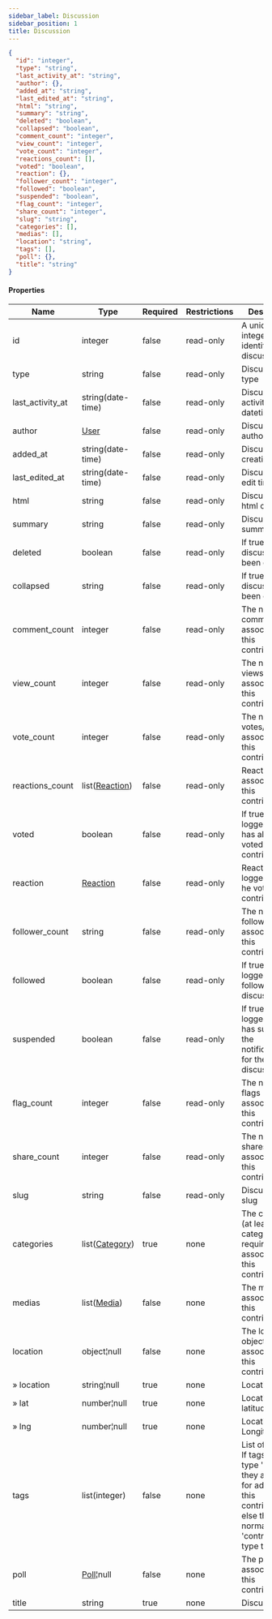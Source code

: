 ```yaml
---
sidebar_label: Discussion
sidebar_position: 1
title: Discussion
---
```


```json
{
  "id": "integer",
  "type": "string",
  "last_activity_at": "string",
  "author": {},
  "added_at": "string",
  "last_edited_at": "string",
  "html": "string",
  "summary": "string",
  "deleted": "boolean",
  "collapsed": "boolean",
  "comment_count": "integer",
  "view_count": "integer",
  "vote_count": "integer",
  "reactions_count": [],
  "voted": "boolean",
  "reaction": {},
  "follower_count": "integer",
  "followed": "boolean",
  "suspended": "boolean",
  "flag_count": "integer",
  "share_count": "integer",
  "slug": "string",
  "categories": [],
  "medias": [],
  "location": "string",
  "tags": [],
  "poll": {},
  "title": "string"
}

```

#### Properties

| Name             | Type                                                   | Required | Restrictions | Description                                                                                                                                                                   |
|------------------|--------------------------------------------------------|----------|--------------|-------------------------------------------------------------------------------------------------------------------------------------------------------------------------------|
| id               | integer                                                | false    | read-only    | A unique integer value identifying this discussion                                                                                                                            |
| type             | string                                                 | false    | read-only    | Discussion type                                                                                                                                                               |
| last_activity_at | string(date-time)                                      | false    | read-only    | Discussion last activity datetime                                                                                                                                             |
| author           | [User](/docs/apireference/v2/schemas/user)             | false    | read-only    | Discussion author                                                                                                                                                             |
| added_at         | string(date-time)                                      | false    | read-only    | Discussion creation time                                                                                                                                                      |
| last_edited_at   | string(date-time)                                      | false    | read-only    | Discussion last edit time                                                                                                                                                     |
| html             | string                                                 | false    | read-only    | Discussion html content                                                                                                                                                       |
| summary          | string                                                 | false    | read-only    | Discussion summary                                                                                                                                                            |
| deleted          | boolean                                                | false    | read-only    | If true, discussion has been deleted                                                                                                                                          |
| collapsed        | string                                                 | false    | read-only    | If true, discussion has been collapsed                                                                                                                                        |
| comment_count    | integer                                                | false    | read-only    | The number of comments associated to this contribution                                                                                                                        |
| view_count       | integer                                                | false    | read-only    | The number of views associated to this contribution                                                                                                                           |
| vote_count       | integer                                                | false    | read-only    | The number of votes/reactions associated to this contribution                                                                                                                 |
| reactions_count  | list([Reaction](/docs/apireference/v2/schemas/reaction)) | false    | read-only    | Reactions associated to this contribution                                                                                                                                     |
| voted            | boolean                                                | false    | read-only    | If true,  the logged user has already voted this contribution                                                                                                                 |
| reaction         | [Reaction](/docs/apireference/v2/schemas/reaction)     | false    | read-only    | Reaction of the logged user (if he voted this contribution)                                                                                                                   |
| follower_count   | string                                                 | false    | read-only    | The number of followers associated to this contribution                                                                                                                       |
| followed         | boolean                                                | false    | read-only    | If true, the logged user follows the discussion                                                                                                                               |
| suspended        | boolean                                                | false    | read-only    | If true, the logged user has suspended the notifications for the discussion                                                                                                   |
| flag_count       | integer                                                | false    | read-only    | The number of flags associated to this contribution                                                                                                                           |
| share_count      | integer                                                | false    | read-only    | The number of shares associated to this contribution                                                                                                                          |
| slug             | string                                                 | false    | read-only    | Discussion  slug                                                                                                                                                              |
| categories       | list([Category](/docs/apireference/v2/schemas/category)) | true     | none         | The categories (at least one category is required) associated to this contribution                                                                                            |
| medias           | list([Media](/docs/apireference/v2/schemas/media))     | false    | none         | The medias  associated to this contribution                                                                                                                                   |
| location         | object¦null                                            | false    | none         | The location object associated to this contribution                                                                                                                           |
| » location       | string¦null                                            | true     | none         | Location name                                                                                                                                                                 |
| » lat            | number¦null                                            | true     | none         | Location latitude                                                                                                                                                             |
| » lng            | number¦null                                            | true     | none         | Location Longitude                                                                                                                                                            |
| tags             | list(integer)                                          | false    | none         | List of [Tag](/docs/apireference/v2/schemas/tag) ids. If tags are of type 'user' they are used for addressing this contribution else they are normal 'contribution' type tags |
| poll             | [Poll](/docs/apireference/v2/schemas/poll)¦null        | false    | none         | The poll object associated to this contribution                                                                                                                               |
| title            | string                                                 | true     | none         | Discussion title                                                                                                                                                              |













